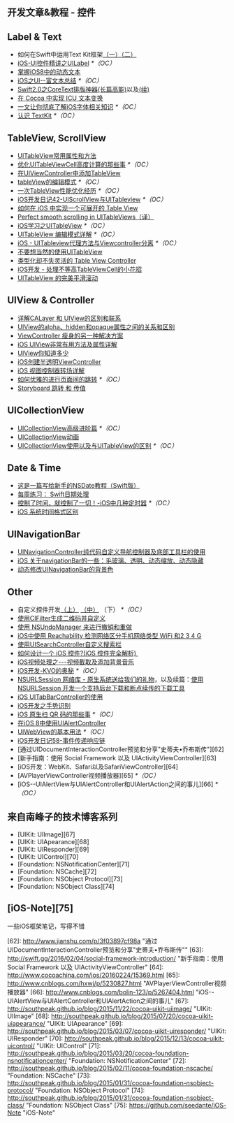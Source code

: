 ## 开发文章&教程 - 控件

## Label & Text
- 如何在Swift中运用Text Kit框架[（一）][1][（二）][2]
- [iOS-UI控件精讲之UILabel][3] _\*（OC）_
- [掌握iOS8中的动态文本][4]
- [iOS之UI--富文本总结][5] _\*（OC）_
- [Swift2.0之CoreText排版神器(长篇高能)][6]以及[(续)][7]
- [在 Cocoa 中实现 ICU 文本变换][8]
- [一文让你彻底了解iOS字体相关知识][9] _\*（OC）_
- [认识 TextKit][10] _\*（OC）_

## TableView, ScrollView
- [UITableView常用属性和方法][11]
- [优化UITableViewCell高度计算的那些事][12] _\*（OC）_
- [在UIViewController中添加TableView][13]
- [tableView的编辑模式][14] _\*（OC）_
- [一次TableView性能优化经历][15] _\*（OC）_
- [iOS开发日记42-UIScrollView与UITableview][16] _\*（OC）_
- [如何在 iOS 中实现一个可展开的 Table View][17]
- [Perfect smooth scrolling in UITableViews（译）][18]
- [iOS学习之UITableView][19] _\*（OC）_
- [UITableView 编辑模式详解][20] _\*（OC）_
- [iOS - UITableview代理方法与Viewcontroller分离][21] _\*（OC）_
- [不要想当然的使用UITableView][22]
- [类型化却不失灵活的 Table View Controller][23]
- [iOS开发 - 处理不等高TableViewCell的小花招][24]
- [UITableView 的完美平滑滚动][25]

## UIView & Controller
- [详解CALayer 和 UIView的区别和联系][26]
- [UIView的alpha、hidden和opaque属性之间的关系和区别][27]
- [ViewController 瘦身的另一种解决方案][28]
- [iOS UIView非常有用方法及属性详解][29]
- [UIView你知道多少][30]
- [iOS创建半透明ViewController][31]
- [iOS 视图控制器转场详解][32]
- [如何优雅的进行页面间的跳转][33] _\*（OC）_
- [Storyboard 跳转 和 传值][34]

## UICollectionView
- [UICollectionView高级进阶篇][35] _\*（OC）_
- [UICollectionView动画][36]
- [UICollectionView使用以及与UITableView的区别][37] _\*（OC）_

## Date & Time
- [这是一篇写给新手的NSDate教程（Swift版）][38]
- [每周练习： Swift日期处理][39]
- [控制了时间，就控制了一切！-iOS中几种定时器][40] _\*（OC）_
- [iOS 系统时间格式区别][41]

## UINavigationBar
- [UINavigationController纯代码自定义导航控制器及底部工具栏的使用][42]
- [iOS 关于navigationBar的一些：毛玻璃、透明、动态缩放、动态隐藏][43]
- [动态修改UINavigationBar的背景色][44]

## Other
- 自定义控件开发[（上）][45] [（中）][46] （下） _\*（OC）_
- [使用CIFilter生成二维码并自定义][47]　
- [使用 NSUndoManager 来进行撤销和重做][48]
- [iOS中使用 Reachability 检测网络区分手机网络类型 WiFi 和2 3 4 G][49]
- [使用UISearchController自定义搜索栏][50]
- [如何设计一个 iOS 控件?(iOS 控件完全解析) ][51]
- [iOS视频处理之---视频截取及添加背景音乐][52]
- [iOS开发-KVO的奥秘][53] _\*（OC）_
- [NSURLSession 网络库 - 原生系统送给我们的礼物][54]，以及续篇：[使用 NSURLSession 开发一个支持后台下载和断点续传的下载工具][55]
- [iOS UITabBarController的使用][56]
- [iOS开发之手势识别][57]
- [iOS 原生扫 QR 码的那些事][58] _\*（OC）_
- [在iOS 8中使用UIAlertController][59]
- [UIWebView的基本用法][60] _\*（OC）_
- [iOS开发日记58-事件传递响应链][61]
- [通过UIDocumentInteractionController预览和分享"史蒂夫•乔布斯传"][62]
- [新手指南：使用 Social Framework 以及 UIActivityViewController][63]
- [iOS开发：WebKit、Safari以及SafariViewController][64]
- [AVPlayerViewController视频播放器][65] _\*（OC）_
- [iOS--UIAlertView与UIAlertController和UIAlertAction之间的事儿][66] _\*（OC）_

## 来自南峰子的技术博客系列
- [UIKit: UIImage][67]
- [UIKit: UIApearance][68]
- [UIKit: UIResponder][69]
- [UIKit: UIControl][70]
- [Foundation: NSNotificationCenter][71]
- [Foundation: NSCache][72]
- [Foundation: NSObject Protocol][73]
- [Foundation: NSObject Class][74]

## [iOS-Note][75]
一些iOS框架笔记，写得不错

[1]:	http://www.devtalking.com/articles/text-kit-tutorial-in-swift-1/
[2]:	http://www.devtalking.com/articles/text-kit-tutorial-in-swift-2/
[3]:	http://www.cnblogs.com/iyou/p/4936606.html "iOS-UI控件精讲之UILabel"
[4]:	http://www.devtf.cn/?p=1199 "掌握iOS8中的动态文本"
[5]:	http://www.cnblogs.com/goodboy-heyang/p/5143135.html "iOS之UI--富文本总结"
[6]:	http://allluckly.cn/%E6%8A%95%E7%A8%BF/tuogao14 "Swift2.0之CoreText排版神器(长篇高能)January 31, 2016"
[7]:	http://allluckly.cn/%E6%8A%95%E7%A8%BF/tuogao17 "Swift2.0之CoreText排版神器(续)February 05, 2016"
[8]:	http://swift.gg/2016/02/23/cocoa-icu-text-transforms/ "在 Cocoa 中实现 ICU 文本变换"
[9]:	http://www.cnblogs.com/dsxniubility/p/4699352.html
[10]:	http://blog.jobbole.com/51965/
[11]:	http://beauty-soft.net/blog/ceiba/Ios/20140102/680.html
[12]:	http://blog.sunnyxx.com/2015/05/17/cell-height-calculation/
[13]:	http://conanwhf.gitcafe.io/2015/09/12/AddTableViewInUIViewController/
[14]:	http://www.cnblogs.com/1079062429lm/p/4820605.html
[15]:	http://yyny.me/ios/%E4%B8%80%E6%AC%A1TableView%E6%80%A7%E8%83%BD%E4%BC%98%E5%8C%96%E7%BB%8F%E5%8E%86/
[16]:	http://www.cnblogs.com/Twisted-Fate/p/4933135.html "iOS开发日记42-UIScrollView与UITableview"
[17]:	http://swift.gg/2015/12/03/expandable-table-view/ "如何在 iOS 中实现一个可展开的 Table View"
[18]:	http://southpeak.github.io/blog/2015/12/20/perfect-smooth-scrolling-in-uitableviews/ "Perfect smooth scrolling in UITableViews"
[19]:	http://www.cnblogs.com/zhenzhen123/p/5071743.html "iOS学习之UITableView"
[20]:	http://segmentfault.com/a/1190000004192662 "UITableView 编辑模式详解"
[21]:	http://www.jianshu.com/p/1ef24db79b48 "iOS - UITableview代理方法与Viewcontroller分离"
[22]:	http://sergiochan.xyz/2016/02/16/%E4%B8%8D%E8%A6%81%E6%83%B3%E5%BD%93%E7%84%B6%E7%9A%84%E5%B0%B1%E4%BD%BF%E7%94%A8UITableView/ "不要想当然的使用UITableView"
[23]:	http://www.cocoachina.com/ios/20160317/15702.html
[24]:	http://www.jianshu.com/p/a0342ee86431 "iOS开发 - 处理不等高TableViewCell的小花招"
[25]:	http://ios.jobbole.com/84360/
[26]:	http://www.jianshu.com/p/079e5cf0f014
[27]:	http://blog.csdn.net/martin_liang/article/details/40739845 "UIView的alpha、hidden和opaque属性之间的关系和区别"
[28]:	http://www.cocoachina.com/ios/20151116/14010.html
[29]:	http://blog.csdn.net/kingsley_cxz/article/details/9323327 "iOS UIView非常有用方法及属性详解"
[30]:	http://www.cnblogs.com/likwo/archive/2011/06/18/2084192.html "UIView你知道多少"
[31]:	http://miketech.it/ios-transparent-viewcontroller/
[32]:	https://github.com/seedante/iOS-Note/wiki/ViewController-Transition
[33]:	http://gaonan.me/2015/07/23/%E5%A6%82%E4%BD%95%E4%BC%98%E9%9B%85%E7%9A%84%E8%BF%9B%E8%A1%8C%E9%A1%B5%E9%9D%A2%E9%97%B4%E7%9A%84%E8%B7%B3%E8%BD%AC/
[34]:	http://www.cnblogs.com/pinecoder/p/5039777.html "Storyboard 跳转 和 传值"
[35]:	http://www.olinone.com/?p=280
[36]:	http://www.liuchungui.com/blog/2015/11/24/uicollectionviewdong-hua/ "UICollectionView动画"
[37]:	http://www.cnblogs.com/salam/p/5192576.html "UICollectionView使用以及与UITableView的区别"
[38]:	http://www.cocoachina.com/swift/20151126/14430.html "这是一篇写给新手的NSDate教程（Swift版）"
[39]:	https://github.com/icepy/_posts/issues/9 "每周练习： Swift日期处理"
[40]:	http://www.jianshu.com/p/21d351116587?sukey=fc78a68049a14bb2ca76044920265548313e975e28c8fd2be59c5e2cadecfddefd0bb6dab6853db6a6f72a8f3bee76a6
[41]:	http://www.cnblogs.com/simple-life-no1/p/4192311.html "iOS 系统时间格式区别"
[42]:	http://www.cnblogs.com/brance/p/4964769.html "swift-UINavigationController纯代码自定义导航控制器及底部工具栏的使用"
[43]:	http://www.jianshu.com/p/b2585c37e14b "iOS 关于navigationBar的一些：毛玻璃、透明、动态缩放、动态隐藏"
[44]:	http://tech.glowing.com/cn/change-uinavigationbar-backgroundcolor-dynamically/ "动态修改UINavigationBar的背景色"
[45]:	http://www.cnblogs.com/maomishen/p/4924726.html
[46]:	http://www.cnblogs.com/maomishen/p/4934742.html
[47]:	http://blog.yourtion.com/custom-cifilter-qrcode-generator.html
[48]:	http://swift.gg/2015/11/10/ios-undo-and-redo-with-nsundomanager/ "使用 NSUndoManager 来进行撤销和重做"
[49]:	http://www.cnblogs.com/jgCho/p/4959657.html "iOS中使用 Reachability 检测网络区分手机网络类型 WiFi 和2 3 4 G"
[50]:	http://swift.gg/2015/09/11/custom_search_bar_tutorial/ "使用UISearchController自定义搜索栏"
[51]:	http://blog.csdn.net/zhangao0086/article/details/45622875
[52]:	http://www.jianshu.com/p/aefacc2cf039 "iOS视频处理之---视频截取及添加背景音乐"
[53]:	http://www.jianshu.com/p/742b4b248da9 "iOS开发-KVO的奥秘"
[54]:	http://swiftcafe.io/2015/12/20/nsurlsession/ "NSURLSession 网络库 - 原生系统送给我们的礼物"
[55]:	http://swiftcafe.io/2015/12/23/nsurlsession-app/ "使用 NSURLSession 开发一个支持后台下载和断点续传的下载工具"
[56]:	http://www.cnblogs.com/jukaiit/p/5066468.html "iOS UITabBarController的使用"
[57]:	http://ios.jobbole.com/83338/
[58]:	http://c0ming.me/qr-code-scan/
[59]:	http://www.cnblogs.com/jgCho/p/5085016.html "在iOS 8中使用UIAlertController"
[60]:	http://www.cnblogs.com/MasterPeng/p/5009523.html "UIWebView的基本用法"
[61]:	http://www.cnblogs.com/Twisted-Fate/p/5088314.html "iOS开发日记58-事件传递响应链"
[62]:	http://www.jianshu.com/p/3f03897cf98a "通过UIDocumentInteractionController预览和分享"史蒂夫•乔布斯传""
[63]:	http://swift.gg/2016/02/04/social-framework-introduction/ "新手指南：使用 Social Framework 以及 UIActivityViewController"
[64]:	http://www.cocoachina.com/ios/20160224/15369.html
[65]:	http://www.cnblogs.com/hxwj/p/5230827.html "AVPlayerViewController视频播放器"
[66]:	http://www.cnblogs.com/bolin-123/p/5267404.html "iOS--UIAlertView与UIAlertController和UIAlertAction之间的事儿"
[67]:	http://southpeak.github.io/blog/2015/11/22/cocoa-uikit-uiimage/ "UIKit: UIImage"
[68]:	http://southpeak.github.io/blog/2015/07/20/cocoa-uikit-uiapearance/ "UIKit: UIApearance"
[69]:	http://southpeak.github.io/blog/2015/03/07/cocoa-uikit-uiresponder/ "UIKit: UIResponder"
[70]:	http://southpeak.github.io/blog/2015/12/13/cocoa-uikit-uicontrol/ "UIKit: UIControl"
[71]:	http://southpeak.github.io/blog/2015/03/20/cocoa-foundation-nsnotificationcenter/ "Foundation: NSNotificationCenter"
[72]:	http://southpeak.github.io/blog/2015/02/11/cocoa-foundation-nscache/ "Foundation: NSCache"
[73]:	http://southpeak.github.io/blog/2015/01/31/cocoa-foundation-nsobject-protocol/ "Foundation: NSObject Protocol"
[74]:	http://southpeak.github.io/blog/2015/01/31/cocoa-foundation-nsobject-class/ "Foundation: NSObject Class"
[75]:	https://github.com/seedante/iOS-Note "iOS-Note"